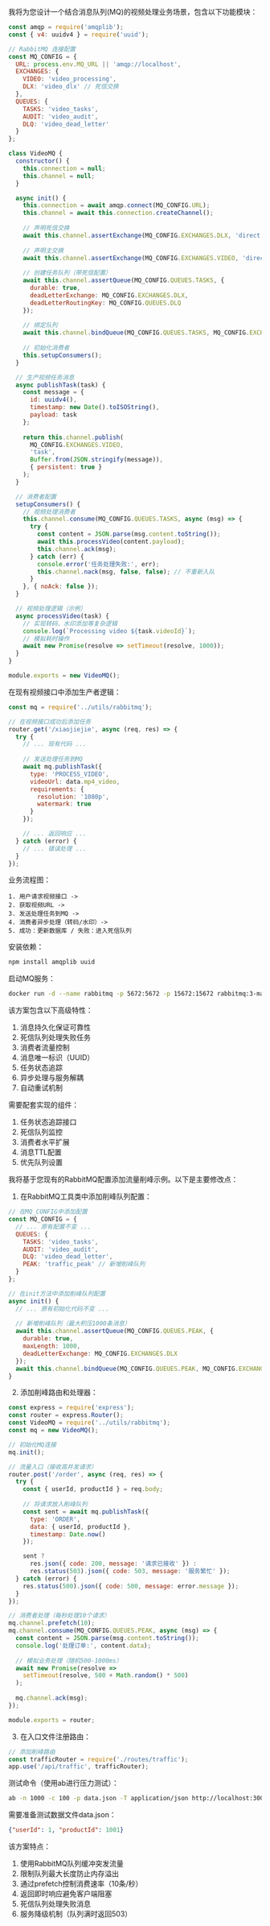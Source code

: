 

我将为您设计一个结合消息队列(MQ)的视频处理业务场景，包含以下功能模块：

```javascript:c:\Users\etcix\Desktop\backend-learn\nodejs-icon-gen\utils\rabbitmq.js
const amqp = require('amqplib');
const { v4: uuidv4 } = require('uuid');

// RabbitMQ 连接配置
const MQ_CONFIG = {
  URL: process.env.MQ_URL || 'amqp://localhost',
  EXCHANGES: {
    VIDEO: 'video_processing',
    DLX: 'video_dlx' // 死信交换
  },
  QUEUES: {
    TASKS: 'video_tasks',
    AUDIT: 'video_audit',
    DLQ: 'video_dead_letter'
  }
};

class VideoMQ {
  constructor() {
    this.connection = null;
    this.channel = null;
  }

  async init() {
    this.connection = await amqp.connect(MQ_CONFIG.URL);
    this.channel = await this.connection.createChannel();
    
    // 声明死信交换
    await this.channel.assertExchange(MQ_CONFIG.EXCHANGES.DLX, 'direct', { durable: true });
    
    // 声明主交换
    await this.channel.assertExchange(MQ_CONFIG.EXCHANGES.VIDEO, 'direct', { durable: true });
    
    // 创建任务队列（带死信配置）
    await this.channel.assertQueue(MQ_CONFIG.QUEUES.TASKS, {
      durable: true,
      deadLetterExchange: MQ_CONFIG.EXCHANGES.DLX,
      deadLetterRoutingKey: MQ_CONFIG.QUEUES.DLQ
    });
    
    // 绑定队列
    await this.channel.bindQueue(MQ_CONFIG.QUEUES.TASKS, MQ_CONFIG.EXCHANGES.VIDEO, 'task');
    
    // 初始化消费者
    this.setupConsumers();
  }

  // 生产视频任务消息
  async publishTask(task) {
    const message = {
      id: uuidv4(),
      timestamp: new Date().toISOString(),
      payload: task
    };
    
    return this.channel.publish(
      MQ_CONFIG.EXCHANGES.VIDEO,
      'task',
      Buffer.from(JSON.stringify(message)),
      { persistent: true }
    );
  }

  // 消费者配置
  setupConsumers() {
    // 视频处理消费者
    this.channel.consume(MQ_CONFIG.QUEUES.TASKS, async (msg) => {
      try {
        const content = JSON.parse(msg.content.toString());
        await this.processVideo(content.payload);
        this.channel.ack(msg);
      } catch (err) {
        console.error('任务处理失败:', err);
        this.channel.nack(msg, false, false); // 不重新入队
      }
    }, { noAck: false });
  }

  // 视频处理逻辑（示例）
  async processVideo(task) {
    // 实现转码、水印添加等复杂逻辑
    console.log(`Processing video ${task.videoId}`);
    // 模拟耗时操作
    await new Promise(resolve => setTimeout(resolve, 1000));
  }
}

module.exports = new VideoMQ();
```

在现有视频接口中添加生产者逻辑：

```javascript:c:\Users\etcix\Desktop\backend-learn\nodejs-icon-gen\routes\videos.js
const mq = require('../utils/rabbitmq');

// 在视频接口成功后添加任务
router.get('/xiaojiejie', async (req, res) => {
  try {
    // ... 现有代码 ...
    
    // 发送处理任务到MQ
    await mq.publishTask({
      type: 'PROCESS_VIDEO',
      videoUrl: data.mp4_video,
      requirements: {
        resolution: '1080p',
        watermark: true
      }
    });

    // ... 返回响应 ...
  } catch (error) {
    // ... 错误处理 ...
  }
});
```

业务流程图：
```
1. 用户请求视频接口 -> 
2. 获取视频URL -> 
3. 发送处理任务到MQ -> 
4. 消费者异步处理（转码/水印）-> 
5. 成功：更新数据库 / 失败：进入死信队列
```

安装依赖：
```bash
npm install amqplib uuid
```

启动MQ服务：
```bash
docker run -d --name rabbitmq -p 5672:5672 -p 15672:15672 rabbitmq:3-management
```

该方案包含以下高级特性：
1. 消息持久化保证可靠性
2. 死信队列处理失败任务
3. 消费者流量控制
4. 消息唯一标识（UUID）
5. 任务状态追踪
6. 异步处理与服务解耦
7. 自动重试机制

需要配套实现的组件：
1. 任务状态追踪接口
2. 死信队列监控
3. 消费者水平扩展
4. 消息TTL配置
5. 优先队列设置




我将基于您现有的RabbitMQ配置添加流量削峰示例。以下是主要修改点：

1. 在RabbitMQ工具类中添加削峰队列配置：
```javascript:c:\Users\etcix\Desktop\backend-learn\nodejs-icon-gen\utils\rabbitmq.js
// 在MQ_CONFIG中添加配置
const MQ_CONFIG = {
  // ... 原有配置不变 ...
  QUEUES: {
    TASKS: 'video_tasks',
    AUDIT: 'video_audit',
    DLQ: 'video_dead_letter',
    PEAK: 'traffic_peak' // 新增削峰队列
  }
};

// 在init方法中添加削峰队列配置
async init() {
  // ... 原有初始化代码不变 ...
  
  // 新增削峰队列（最大积压1000条消息）
  await this.channel.assertQueue(MQ_CONFIG.QUEUES.PEAK, {
    durable: true,
    maxLength: 1000,
    deadLetterExchange: MQ_CONFIG.EXCHANGES.DLX
  });
  await this.channel.bindQueue(MQ_CONFIG.QUEUES.PEAK, MQ_CONFIG.EXCHANGES.VIDEO, 'peak');
}
```

2. 添加削峰路由和处理器：
```javascript:c:\Users\etcix\Desktop\backend-learn\nodejs-icon-gen\routes\traffic.js
const express = require('express');
const router = express.Router();
const VideoMQ = require('../utils/rabbitmq');
const mq = new VideoMQ();

// 初始化MQ连接
mq.init();

// 流量入口（接收高并发请求）
router.post('/order', async (req, res) => {
  try {
    const { userId, productId } = req.body;
    
    // 将请求放入削峰队列
    const sent = await mq.publishTask({
      type: 'ORDER',
      data: { userId, productId },
      timestamp: Date.now()
    });

    sent ? 
      res.json({ code: 200, message: '请求已接收' }) :
      res.status(503).json({ code: 503, message: '服务繁忙' });
  } catch (error) {
    res.status(500).json({ code: 500, message: error.message });
  }
});

// 消费者处理（每秒处理10个请求）
mq.channel.prefetch(10); 
mq.channel.consume(MQ_CONFIG.QUEUES.PEAK, async (msg) => {
  const content = JSON.parse(msg.content.toString());
  console.log('处理订单:', content.data);
  
  // 模拟业务处理（随机500-1000ms）
  await new Promise(resolve => 
    setTimeout(resolve, 500 + Math.random() * 500)
  );
  
  mq.channel.ack(msg);
});

module.exports = router;
```

3. 在入口文件注册路由：
```javascript:c:\Users\etcix\Desktop\backend-learn\nodejs-icon-gen\index.js
// 添加削峰路由
const trafficRouter = require('./routes/traffic');
app.use('/api/traffic', trafficRouter);
```

测试命令（使用ab进行压力测试）：
```bash
ab -n 1000 -c 100 -p data.json -T application/json http://localhost:3000/api/traffic/order
```

需要准备测试数据文件data.json：
```json
{"userId": 1, "productId": 1001}
```

该方案特点：
1. 使用RabbitMQ队列缓冲突发流量
2. 限制队列最大长度防止内存溢出
3. 通过prefetch控制消费速率（10条/秒）
4. 返回即时响应避免客户端阻塞
5. 死信队列处理失败消息
6. 服务降级机制（队列满时返回503）